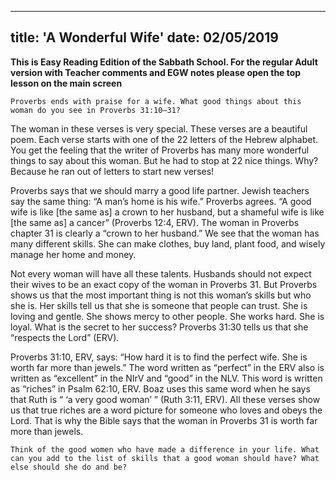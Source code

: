---
title: 'A Wonderful Wife'
date: 02/05/2019
--

**This is Easy Reading Edition of the Sabbath School. For the regular Adult version with Teacher comments and EGW notes please open the top lesson on the main screen**

`Proverbs ends with praise for a wife. What good things about this woman do you see in Proverbs 31:10–31?`

The woman in these verses is very special. These verses are a beautiful poem. Each verse starts with one of the 22 letters of the Hebrew alphabet. You get the feeling that the writer of Proverbs has many more wonderful things to say about this woman. But he had to stop at 22 nice things. Why? Because he ran out of letters to start new verses!

Proverbs says that we should marry a good life partner. Jewish teachers say the same thing: “A man’s home is his wife.” Proverbs agrees. “A good wife is like [the same as] a crown to her husband, but a shameful wife is like [the same as] a cancer” (Proverbs 12:4, ERV). The woman in Proverbs chapter 31 is clearly a “crown to her husband.” We see that the woman has many different skills. She can make clothes, buy land, plant food, and wisely manage her home and money.

Not every woman will have all these talents. Husbands should not expect their wives to be an exact copy of the woman in Proverbs 31. But Proverbs shows us that the most important thing is not this woman’s skills but who she is. Her skills tell us that she is someone that people can trust. She is loving and gentle. She shows mercy to other people. She works hard. She is loyal. What is the secret to her success? Proverbs 31:30 tells us that she “respects the Lord” (ERV). 

Proverbs 31:10, ERV, says: “How hard it is to find the perfect wife. She is worth far more than jewels.” The word written as “perfect” in the ERV also is written as “excellent” in the NIrV and “good” in the NLV. This word is written as “riches” in Psalm 62:10, ERV. Boaz uses this same word when he says that Ruth is “ ‘a very good woman’ ” (Ruth 3:11, ERV). All these verses show us that true riches are a word picture for someone who loves and obeys the Lord. That is why the Bible says that the woman in Proverbs 31 is worth far more than jewels.   

`Think of the good women who have made a difference in your life. What can you add to the list of skills that a good woman should have? What else should she do and be?`